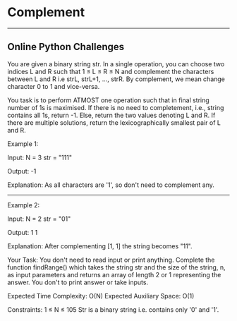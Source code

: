 # Complement
-------------------------------------
Online Python Challenges
------------------------------------


You are given a binary string str. In a single operation, you can choose two indices L and R such that 1 ≤ L ≤ R ≤ N and complement the characters between L and R i.e strL, strL+1, …, strR. By complement, we mean change character 0 to 1 and vice-versa.

You task is to perform ATMOST one operation such that in final string number of 1s is maximised. If there is no need to completement, i.e., string contains all 1s, return -1. Else, return the two values denoting L and R. If there are multiple solutions, return the lexicographically smallest pair of L and R.

Example 1:

Input:
N = 3
str = "111"

Output: -1

Explanation: As all characters are '1', 
so don't need to complement any.

--------------------------------------------------------------------


Example 2:

Input:
N = 2
str = "01"

Output: 1 1

Explanation: After complementing [1, 1] 
the string becomes "11".


Your Task:
You don't need to read input or print anything. Complete the function findRange() which takes the string str and the size of the string, n, as input parameters and returns an array of length 2 or 1 representing the answer. You don't to print answer or take inputs.

Expected Time Complexity: O(N)
Expected Auxiliary Space: O(1)

Constraints:
1 ≤ N ≤ 105
Str is a binary string i.e. contains only '0' and '1'.
